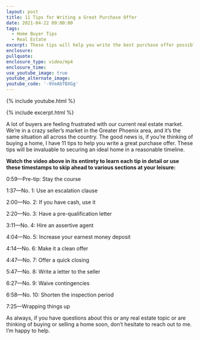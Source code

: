 ```yaml
---
layout: post
title: 11 Tips for Writing a Great Purchase Offer
date: 2021-04-22 09:00:00
tags:
  - Home Buyer Tips
  - Real Estate
excerpt: These tips will help you write the best purchase offer possible.
enclosure:
pullquote:
enclosure_type: video/mp4
enclosure_time:
use_youtube_image: true
youtube_alternate_image:
youtube_code: '-9VeAbTBXGg'
---
```

{% include youtube.html %}

{% include excerpt.html %}

A lot of buyers are feeling frustrated with our current real estate market. We’re in a crazy seller’s market in the Greater Phoenix area, and it’s the same situation all across the country. The good news is, if you’re thinking of buying a home, I have 11 tips to help you write a great purchase offer. These tips will be invaluable to securing an ideal home in a reasonable timeline.&nbsp;

**Watch the video above in its entirety to learn each tip in detail or use these timestamps to skip ahead to various sections at your leisure:&nbsp;**

0:59—Pre-tip: Stay the course

1:37—No. 1: Use an escalation clause

2:00—No. 2: If you have cash, use it

2:20—No. 3: Have a pre-qualification letter

3:11—No. 4: Hire an assertive agent

4:04—No. 5: Increase your earnest money deposit

4:14—No. 6: Make it a clean offer

4:47—No. 7: Offer a quick closing

5:47—No. 8: Write a letter to the seller

6:27—No. 9: Waive contingencies

6:58—No. 10: Shorten the inspection period&nbsp;

7:25—Wrapping things up

As always, if you have questions about this or any real estate topic or are thinking of buying or selling a home soon, don’t hesitate to reach out to me. I’m happy to help.
